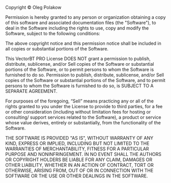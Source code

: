 Copyright © Oleg Polakow

Permission is hereby granted to any person or organization obtaining a copy of this software and 
associated documentation files (the "Software"), to deal in the Software including the rights to use, 
copy and modify the Software, subject to the following conditions:

The above copyright notice and this permission notice shall be included in all copies or substantial 
portions of the Software.

This VectorBT PRO License DOES NOT grant a permission to publish, distribute, sublicense, and/or 
Sell copies of the Software or substantial portions of the Software, or to permit persons to whom 
the Software is furnished to do so. Permission to publish, distribute, sublicense, and/or Sell 
copies of the Software or substantial portions of the Software, and to permit persons to whom the 
Software is furnished to do so, is SUBJECT TO A SEPARATE AGREEMENT.

For purposes of the foregoing, “Sell” means practicing any or all of the rights granted to you 
under the License to provide to third parties, for a fee or other consideration (including without 
limitation fees for hosting or consulting/ support services related to the Software), a product 
or service whose value derives, entirely or substantially, from the functionality of the Software. 

THE SOFTWARE IS PROVIDED "AS IS", WITHOUT WARRANTY OF ANY KIND, EXPRESS OR IMPLIED, INCLUDING BUT 
NOT LIMITED TO THE WARRANTIES OF MERCHANTABILITY, FITNESS FOR A PARTICULAR PURPOSE AND NONINFRINGEMENT. 
IN NO EVENT SHALL THE AUTHORS OR COPYRIGHT HOLDERS BE LIABLE FOR ANY CLAIM, DAMAGES OR OTHER LIABILITY, 
WHETHER IN AN ACTION OF CONTRACT, TORT OR OTHERWISE, ARISING FROM, OUT OF OR IN CONNECTION WITH THE 
SOFTWARE OR THE USE OR OTHER DEALINGS IN THE SOFTWARE.